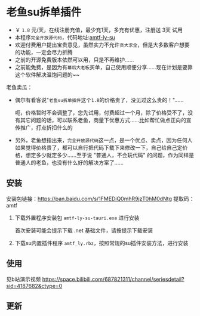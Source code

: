 # 老鱼su拆单插件
+ ￥ `1.8` 元/天，在线注册充值，最少充1天，多充有优惠，注册送 3天 试用
+ 本程序`完全开放源代码`，代码地址:[amtf-ly-su](https://gitee.com/yiguxianyun/amtf-ly-su)
+ 欢迎付费用户提出宝贵意见，虽然实力不允许`贪大求全`，但是大多数客户想要的功能，一定会尽力折腾
+ 之前的开源免费版本依然可以用，只是不再维护……
+ 之前能免费，是因为有`幕后大老板`买单，自己使用顺便分享……现在计划是要靠这个软件解决温饱问题的~~

老鱼卖瓜：
+ 偶尔有看客说"`老鱼su拆单插件`这个`1.8`的价格贵了，没见过这么贵的！"……

  呃，价格暂时不会调整了，您先试用，付费超过一个月，除了价格受不了，没有其它问题的话，可以联系老鱼，商量下优惠方式……比如帮忙做点正向的宣传推广，打点折扣什么的

+ 另外，老鱼想指出来，`完全开放源代码`这一点，是一个优点、卖点，因为任何人如果觉得价格贵了，都可以自行把代码下载下来修改一下，自己给自己定价格，想定多少就定多少……至于说 "普通人，不会玩代码" 的问题，作为同样是普通人的老鱼，也没有什么好的解决方案了……

## 安装
安装包链接：https://pan.baidu.com/s/1FMEDiQ0mhR9jzT0hM0dNtg 
提取码：amtf

1. 下载外置程序安装包 `amtf-ly-su-tauri.exe` 进行安装

    首次安装可能会提示下载 .net 基础文件，请按提示下载安装

2. 下载su内置插件程序 `amtf_ly.rbz`，按照常规的su插件安装方法，进行安装


## 使用
见b站演示视频 https://space.bilibili.com/687821311/channel/seriesdetail?sid=4187682&ctype=0


## 更新
<agx/>





<script setup>
import agx from "./更新日志.vue"
// import tuoz from "./拖拽.vue"
</script>


